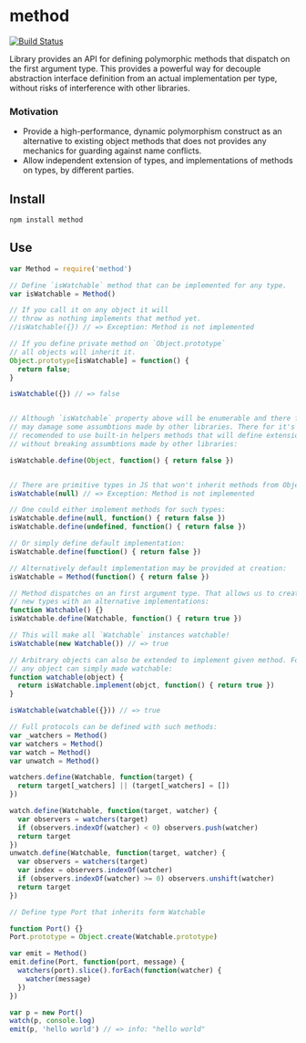 # method

[![Build Status](https://secure.travis-ci.org/Gozala/method.png)](http://travis-ci.org/Gozala/method)

Library provides an API for defining polymorphic methods that dispatch on the
first argument type. This provides a powerful way for decouple abstraction
interface definition from an actual implementation per type, without risks
of interference with other libraries.

### Motivation

  - Provide a high-performance, dynamic polymorphism construct as an
    alternative to existing object methods that does not provides any
    mechanics for guarding against name conflicts.
  - Allow independent extension of types, and implementations of methods
    on types, by different parties.

## Install

    npm install method

## Use

```js
var Method = require('method')

// Define `isWatchable` method that can be implemented for any type.
var isWatchable = Method()

// If you call it on any object it will
// throw as nothing implements that method yet.
//isWatchable({}) // => Exception: Method is not implemented

// If you define private method on `Object.prototype`
// all objects will inherit it.
Object.prototype[isWatchable] = function() {
  return false;
}

isWatchable({}) // => false


// Although `isWatchable` property above will be enumerable and there for
// may damage some assumbtions made by other libraries. There for it's
// recomended to use built-in helpers methods that will define extension
// without breaking assumbtions made by other libraries:

isWatchable.define(Object, function() { return false })


// There are primitive types in JS that won't inherit methods from Object:
isWatchable(null) // => Exception: Method is not implemented

// One could either implement methods for such types:
isWatchable.define(null, function() { return false })
isWatchable.define(undefined, function() { return false })

// Or simply define default implementation:
isWatchable.define(function() { return false })

// Alternatively default implementation may be provided at creation:
isWatchable = Method(function() { return false })

// Method dispatches on an first argument type. That allows us to create
// new types with an alternative implementations:
function Watchable() {}
isWatchable.define(Watchable, function() { return true })

// This will make all `Watchable` instances watchable!
isWatchable(new Watchable()) // => true

// Arbitrary objects can also be extended to implement given method. For example
// any object can simply made watchable:
function watchable(object) {
  return isWatchable.implement(objct, function() { return true })
}

isWatchable(watchable({})) // => true

// Full protocols can be defined with such methods:
var _watchers = Method()
var watchers = Method()
var watch = Method()
var unwatch = Method()

watchers.define(Watchable, function(target) {
  return target[_watchers] || (target[_watchers] = [])
})

watch.define(Watchable, function(target, watcher) {
  var observers = watchers(target)
  if (observers.indexOf(watcher) < 0) observers.push(watcher)
  return target
})
unwatch.define(Watchable, function(target, watcher) {
  var observers = watchers(target)
  var index = observers.indexOf(watcher)
  if (observers.indexOf(watcher) >= 0) observers.unshift(watcher)
  return target
})

// Define type Port that inherits form Watchable

function Port() {}
Port.prototype = Object.create(Watchable.prototype)

var emit = Method()
emit.define(Port, function(port, message) {
  watchers(port).slice().forEach(function(watcher) {
    watcher(message)
  })
})

var p = new Port()
watch(p, console.log)
emit(p, 'hello world') // => info: "hello world"
```
